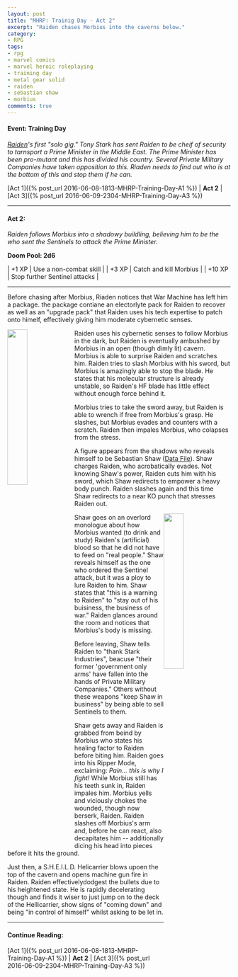 ```yaml
---
layout: post
title: "MHRP: Trainig Day - Act 2"
excerpt: "Raiden chases Morbius into the caverns below."
category:
- RPG
tags:
- rpg
- marvel comics
- marvel heroic roleplaying
- training day
- metal gear solid
- raiden
- sebastian shaw
- morbius
comments: true
---
```


#### Event:  Training Day

*[Raiden](https://docs.google.com/spreadsheets/d/1p-WQgYI7Ct9d_1YGmA7DXQ6TMRv-c2dUVo1vQdtRU7M/edit?usp=sharing)'s
first "solo gig."  Tony Stark has sent Raiden to be cheif
of security to tarnsport a Prime Minister in the Middle
East.  The Prime Minister has been pro-mutant and this has
divided his country.  Several Private Military Companies
have taken opposition to this.  Riaden needs to find out
who is at the bottom of this and stop them if he can.*

[Act 1]({% post_url 2016-06-08-1813-MHRP-Training-Day-A1 %}) | **Act 2** | [Act 3]({% post_url 2016-06-09-2304-MHRP-Training-Day-A3 %})

-----

#### Act 2:

*Raiden follows Morbius into a shadowy buildling, believing him to be the who sent the Sentinels to attack the Prime Minister.*

**Doom Pool: 2d6**

| +1 XP | Use a non-combat skill |
| +3 XP | Catch and kill Morbius |
| +10 XP | Stop further Sentinel attacks |

-----

Before chasing after Morbius, Riaden notices that War Machine has left him a package.  the package contiane an electorlyte pack for Raiden to recover as well as an "upgrade pack" that Raiden uses his tech expertise to patch onto himelf, effectively giving him moderate cybernetic senses.

<a href="https://encrypted-tbn3.gstatic.com/images?q=tbn:ANd9GcSiPGbYI_tetG8U58zsiGoaDUVCrwPq4fve5yjoAHNYo0YO3WBU"><img src="https://encrypted-tbn3.gstatic.com/images?q=tbn:ANd9GcSiPGbYI_tetG8U58zsiGoaDUVCrwPq4fve5yjoAHNYo0YO3WBU" style="height: auto; width: 30%; float: left"></a>

Raiden uses his cybernetic senses to follow Morbius in the dark, but Raiden is eventually ambushed by Morbius in an open (though dimly  lit) cavern.  Morbius is able to surprise Raiden and scratches him.  Raiden tries to slash Morbius with his sword, but Morbius is amazingly able to stop the blade.  He states that his molecular structure is already unstable, so Raiden's HF blade has little effect without enough force behind it.

Morbius tries to take the sword away, but Raiden is able to wrench if free from Morbius's grasp.  He slashes, but Morbius evades and counters with a scratch.  Raiden then impales Morbius, who colapses from the stress.

A figure appears from the shadows who reveals himself to be Sebastian Shaw ([Data File](http://marvelheroicrp.wikia.com/wiki/Black_King_(Sebastian_Shaw,_Watcher_Datafile))).  Shaw charges Raiden, who acrobatically evades.  Not knowing Shaw's power, Raiden cuts him with his sword, which Shaw redirects to empower a heavy body punch.  Raiden slashes again and this time Shaw redirects to a near KO punch that stresses Raiden out.

<a href="http://static.comicvine.com/uploads/original/11113/111130081/3400374-7148611653-19047.jpg"><img src="http://static.comicvine.com/uploads/original/11113/111130081/3400374-7148611653-19047.jpg" style="height: auto; width: 30%; float: right"></a>

Shaw goes on an overlord monologue about how Morbius wanted (to drink and study) Raiden's (artificial) blood so that he did not have to feed on "real people."  Shaw reveals himself as the one who ordered the Sentinel attack, but it was a ploy to lure Raiden to him.  Shaw states that "this is a warning to Raiden" to "stay out of his buisiness, the business of war."  Raiden glances around the room and notices that Morbius's body is missing.

Before leaving, Shaw tells Raiden to "thank Stark Industries", beacuse "their former 'government only arms' have fallen into the hands of Private Military Companies."  Others without these weapons "keep Shaw in business" by being able to sell Sentinels to them.

Shaw gets away and Raiden is grabbed from beind by Morbius who states his healing factor to Raiden before biting him.  Raiden goes into his Ripper Mode, exclaiming:  *Pain... this is why I fight!*  While Morbius still has his teeth sunk in, Raiden impales him.  Morbius yells and viciously chokes the wounded, though now berserk, Raiden.  Raiden slashes off Morbius's arm and, before he can react, also decapitates him -- additionally dicing his head into pieces before it hits the ground.

Just then, a S.H.E.I.L.D. Helicarrier blows upoen the top of the cavern and opens machine gun fire in Raiden.  Raiden effectivelydodgest the bullets due to his heightened state.  He is rapidly decelerating though and finds it wiser to just jump on to the deck of the Hellicarrier, show signs of "coming down" and being "in control of himself" whilst asking to be let in.

-----

#### Continue Reading:

[Act 1]({% post_url 2016-06-08-1813-MHRP-Training-Day-A1 %}) | **Act 2** | [Act 3]({% post_url 2016-06-09-2304-MHRP-Training-Day-A3 %})

